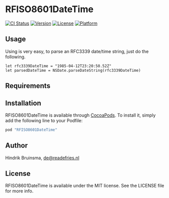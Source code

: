 # RFISO8601DateTime

[![CI Status](http://img.shields.io/travis/readefries/RFISO8601DateTime.svg?style=flat)](https://travis-ci.org/readefries/RFISO8601DateTime)
[![Version](https://img.shields.io/cocoapods/v/RFISO8601DateTime.svg?style=flat)](http://cocoapods.org/pods/RFISO8601DateTime)
[![License](https://img.shields.io/cocoapods/l/RFISO8601DateTime.svg?style=flat)](http://cocoapods.org/pods/RFISO8601DateTime)
[![Platform](https://img.shields.io/cocoapods/p/RFISO8601DateTime.svg?style=flat)](http://cocoapods.org/pods/RFISO8601DateTime)

## Usage

Using is very easy, to parse an RFC3339 date/time string, just do the following.

```
let rfc3339DateTime = "1985-04-12T23:20:50.52Z"
let parsedDateTime = NSDate.parseDateString(rfc3339DateTime)
```

## Requirements

## Installation

RFISO8601DateTime is available through [CocoaPods](http://cocoapods.org). To install
it, simply add the following line to your Podfile:

```ruby
pod "RFISO8601DateTime"
```

## Author

Hindrik Bruinsma, de@readefries.nl

## License

RFISO8601DateTime is available under the MIT license. See the LICENSE file for more info.
